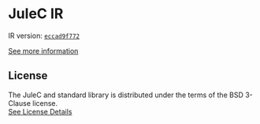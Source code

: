 # JuleC IR

IR version: [`eccad9f772`](https://github.com/julelang/jule/tree/eccad9f772299fb628762b6d558e1c17e88bf4a8)

[See more information](https://manual.jule.dev/getting-started/installation/compiling-from-source/compile-from-ir)

## License

The JuleC and standard library is distributed under the terms of the BSD 3-Clause license. \
[See License Details](./LICENSE)
